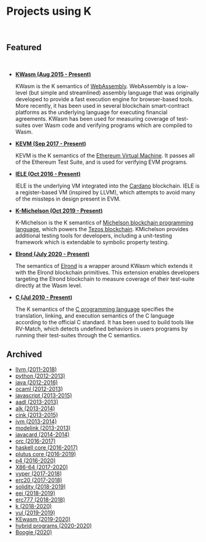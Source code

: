 # Projects using K

<br>

## Featured

<br>

- **[KWasm (Aug 2015 - Present)](https://github.com/kframework/wasm-semantics)**

  KWasm is the K semantics of [WebAssembly](https://webassembly.github.io/spec/).
  WebAssembly is a low-level (but simple and streamlined) assembly language that was originally developed to provide a fast execution engine for browser-based tools.
  More recently, it has been used in several blockchain smart-contract platforms as the underlying language for executing financial agreements.
  KWasm has been used for measuring coverage of test-suites over Wasm code and verifying programs which are compiled to Wasm.

- **[KEVM (Sep 2017 - Present)](https://jellopaper.org/)**

  KEVM is the K semantics of the [Ethereum Virtual Machine](https://ethereum.org/en/developers/docs/evm/).
  It passes all of the Ethereum Test Suite, and is used for verifying EVM programs.

- **[IELE (Oct 2016 - Present)](https://ielelang.org/)**

  IELE is the underlying VM integrated into the [Cardano](https://cardano.org/) blockchain.
  IELE is a register-based VM (inspired by LLVM), which attempts to avoid many of the missteps in design present in EVM.

- **[K-Michelson (Oct 2019 - Present)](https://runtimeverification.github.io/michelson-semantics)**

  K-Michelson is the K semantics of [Michelson blockchain programming language](https://www.michelson.org/), which powers the [Tezos blockchain](https://tezos.com/).
  KMichelson provides additional testing tools for developers, including a unit-testing framework which is extendable to symbolic property testing.

- **[Elrond (July 2020 - Present)](https://github.com/runtimeverification/elrond-semantics)**

  The semantics of [Elrond](https://elrond.com/) is a wrapper around KWasm which extends it with the Elrond blockchain primitives.
  This extension enables developers targeting the Elrond blockchain to measure coverage of their test-suite directly at the Wasm level.

- **[C (Jul 2010 - Present)](https://github.com/kframework/c-semantics)**

  The K semantics of the [C programming language](<https://en.wikipedia.org/wiki/C_(programming_language)>) specifies the translation, linking, and execution semantics of the C language according to the official C standard.
  It has been used to build tools like RV-Match, which detects undefined behaviors in users programs by running their test-suites through the C semantics.

## Archived

- [llvm (2011-2018)](https://github.com/kframework/llvm-semantics)
- [python (2012-2013)](https://github.com/kframework/python-semantics)
- [java (2012-2016)](https://github.com/kframework/java-semantics)
- [ocaml (2012-2013)](https://github.com/kframework/ocaml-semantics)
- [javascript (2013-2015)](https://github.com/kframework/javascript-semantics)
- [aadl (2013-2013)](https://github.com/kframework/aadl-semantics)
- [alk (2013-2014)](https://github.com/kframework/alk-semantics)
- [cink (2013-2015)](https://github.com/kframework/cink-semantics)
- [jvm (2013-2014)](https://github.com/kframework/jvm-semantics)
- [modelink (2013-2013)](https://github.com/kframework/modelink-semantics)
- [javacard (2014-2014)](https://github.com/kframework/javacard-semantics)
- [orc (2016-2017)](https://github.com/kframework/orc-semantics)
- [haskell core (2016-2017)](https://github.com/kframework/haskell-core-semantics)
- [plutus core (2016-2019)](https://github.com/kframework/plutus-core-semantics)
- [p4 (2016-2020)](https://github.com/kframework/p4-semantics)
- [X86-64 (2017-2020)](https://github.com/kframework/X86-64-semantics)
- [vyper (2017-2018)](https://github.com/kframework/vyper-semantics)
- [erc20 (2017-2018)](https://github.com/runtimeverification/erc20-semantics)
- [solidity (2018-2019)](https://github.com/kframework/solidity-semantics)
- [eei (2018-2019)](https://github.com/kframework/eei-semantics)
- [erc777 (2018-2018)](https://github.com/runtimeverification/erc777-semantics)
- [k (2018-2020)](https://github.com/kframework/k-in-k)
- [yul (2019-2019)](https://github.com/ethereum/yul-semantics)
- [KEwasm (2019-2020)](https://github.com/kframework/ewasm-semantics)
- [hybrid programs (2020-2020)](https://github.com/Formal-Systems-Laboratory/hybrid-programs-semantics)
- [Boogie (2020)](https://github.com/kframework/boogie-semantics)

